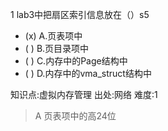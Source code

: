 1
lab3中把扇区索引信息放在（）s5
- (x) A.页表项中
- ( ) B.页目录项中
- ( ) C.内存中的Page结构中
- ( ) D.内存中的vma_struct结构中

知识点:虚拟内存管理
出处:网络
难度:1
> A 页表项中的高24位
